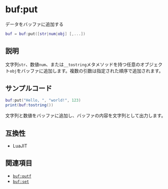 # buf:put

データをバッファに追加する

```lua
buf = buf:put([str|num|obj] [,...])
```

## 説明

文字列`str`、数値`num`、または`__tostring`メタメソッドを持つ任意のオブジェクト`obj`をバッファに追加します。複数の引数は指定された順序で追加されます。

## サンプルコード

```lua
buf:put("Hello, ", "world!", 123)
print(buf:tostring())
```

文字列と数値をバッファに追加し、バッファの内容を文字列として出力します。

## 互換性

- LuaJIT

## 関連項目

- [`buf:putf`](buf_putf.md)
- [`buf:set`](buf_set.md)